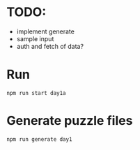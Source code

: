 # TODO:
- implement generate
- sample input
- auth and fetch of data?

# Run
```
npm run start day1a
```

# Generate puzzle files
```
npm run generate day1
```
